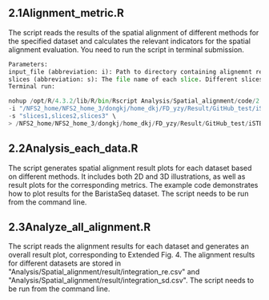 ## 2.1Alignment_metric.R
The script reads the results of the spatial alignment of different methods for the specified dataset and calculates the relevant indicators for the spatial alignment evaluation. You need to run the script in terminal submission.
```python
Parameters:
input_file (abbreviation: i): Path to directory containing alignemnt result file of each method.
slices (abbreviation: s): The file name of each slice. Different slices are separated by "," and need to be arranged in adjacent order. For example: "slices1,slices2,slices3". Same as the "batches" parameter when running "Rotate_spatial.py".
Terminal run:
```
```python
nohup /opt/R/4.3.2/lib/R/bin/Rscript Analysis/Spatial_alignment/code/2.1Alignment_metric.R \
-i "/NFS2_home/NFS2_home_3/dongkj/home_dkj/FD_yzy/Result/GitHub_test/iSTBench/Benchmark/Alignment/Result/BaristaSeq" \
-s "slices1,slices2,slices3" \
> /NFS2_home/NFS2_home_3/dongkj/home_dkj/FD_yzy/Result/GitHub_test/iSTBench/Benchmark/Alignment/Result/BaristaSeq/Metric/metric.output &
```
## 2.2Analysis_each_data.R
The script generates spatial alignment result plots for each dataset based on different methods. It includes both 2D and 3D illustrations, as well as result plots for the corresponding metrics. The example code demonstrates how to plot results for the BaristaSeq dataset. The script needs to be run from the command line.
## 2.3Analyze_all_alignment.R
The script reads the alignment results for each dataset and generates an overall result plot, corresponding to Extended Fig. 4. The alignment results for different datasets are stored in "Analysis/Spatial_alignment/result/integration_re.csv" and "Analysis/Spatial_alignment/result/integration_sd.csv". The script needs to be run from the command line.


